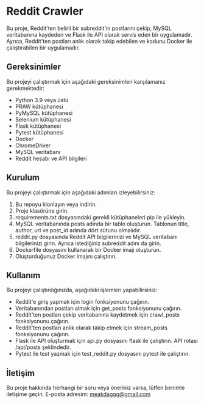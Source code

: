 # Reddit Crawler

Bu proje, Reddit'ten belirli bir subreddit'in postlarını çekip, MySQL veritabanına kaydeden ve Flask ile API olarak servis eden bir uygulamadır. Ayrıca, Reddit'ten postları anlık olarak takip edebilen ve kodunu Docker ile çalıştırabilen bir uygulamadır.

## Gereksinimler

Bu projeyi çalıştırmak için aşağıdaki gereksinimleri karşılamanız gerekmektedir:

- Python 3.9 veya üstü
- PRAW kütüphanesi
- PyMySQL kütüphanesi
- Selenium kütüphanesi
- Flask kütüphanesi
- Pytest kütüphanesi
- Docker
- ChromeDriver
- MySQL veritabanı
- Reddit hesabı ve API bilgileri

## Kurulum

Bu projeyi çalıştırmak için aşağıdaki adımları izleyebilirsiniz:

1. Bu repoyu klonlayın veya indirin.
2. Proje klasörüne girin.
3. requirements.txt dosyasındaki gerekli kütüphaneleri pip ile yükleyin.
4. MySQL veritabanında posts adında bir tablo oluşturun. Tablonun title, author, url ve post_id adında dört sütunu olmalıdır.
5. reddit.py dosyasında Reddit API bilgilerinizi ve MySQL veritabanı bilgilerinizi girin. Ayrıca istediğiniz subreddit adını da girin.
6. Dockerfile dosyasını kullanarak bir Docker imajı oluşturun.
7. Oluşturduğunuz Docker imajını çalıştırın.

## Kullanım

Bu projeyi çalıştırdığınızda, aşağıdaki işlemleri yapabilirsiniz:

- Reddit'e giriş yapmak için login fonksiyonunu çağırın.
- Veritabanından postları almak için get_posts fonksiyonunu çağırın.
- Reddit'ten postları çekip veritabanına kaydetmek için crawl_posts fonksiyonunu çağırın.
- Reddit'ten postları anlık olarak takip etmek için stream_posts fonksiyonunu çağırın.
- Flask ile API oluşturmak için api.py dosyasını flask ile çalıştırın. API rotası /api/posts şeklindedir.
- Pytest ile test yazmak için test_reddit.py dosyasını pytest ile çalıştırın.

## İletişim

Bu proje hakkında herhangi bir soru veya öneriniz varsa, lütfen benimle iletişime geçin. E-posta adresim: meakdaggg@gmail.com

